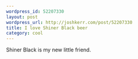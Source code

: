 ```yaml
--- 
wordpress_id: 52207330
layout: post
wordpress_url: http://joshkerr.com/post/52207330
title: I love Shiner Black beer
category: cool
---
```

<p>Shiner Black is my new little friend.</p>
